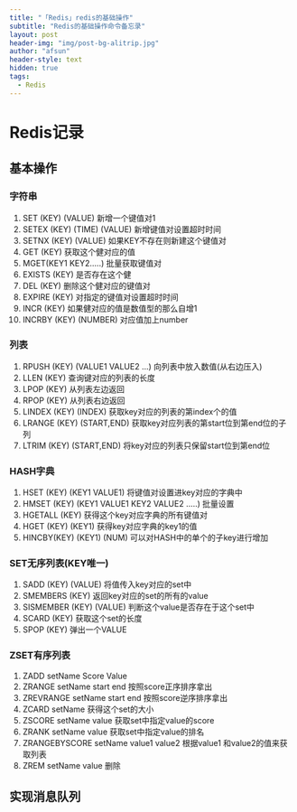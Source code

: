 ```yaml
---
title: "「Redis」redis的基础操作"
subtitle: "Redis的基础操作命令备忘录"
layout: post
header-img: "img/post-bg-alitrip.jpg"
author: "afsun"
header-style: text
hidden: true
tags:
  - Redis
---
```

# Redis记录

## 基本操作

### 字符串

1. SET (KEY) (VALUE) 新增一个键值对1
2. SETEX (KEY) (TIME) (VALUE) 新增键值对设置超时时间
3. SETNX (KEY) (VALUE) 如果KEY不存在则新建这个键值对
4. GET (KEY)	获取这个健对应的值
5. MGET(KEY1 KEY2.....) 批量获取键值对
6. EXISTS (KEY) 是否存在这个健
7. DEL (KEY)	删除这个健对应的键值对
8. EXPIRE (KEY) 对指定的键值对设置超时时间
9. INCR (KEY)	如果健对应的值是数值型的那么自增1
10. INCRBY (KEY) (NUMBER) 对应值加上number

### 列表

1. RPUSH (KEY)  (VALUE1 VALUE2 ...) 向列表中放入数值(从右边压入)
2. LLEN (KEY) 查询键对应的列表的长度
3. LPOP (KEY) 从列表左边返回
4. RPOP (KEY) 从列表右边返回
5. LINDEX (KEY) (INDEX) 获取key对应的列表的第index个的值
6. LRANGE  (KEY) (START,END) 获取key对应列表的第start位到第end位的子列
7. LTRIM  (KEY) (START,END) 将key对应的列表只保留start位到第end位

### HASH字典

1. HSET (KEY) (KEY1 VALUE1) 将键值对设置进key对应的字典中
2. HMSET (KEY) (KEY1 VALUE1 KEY2 VALUE2 .....) 批量设置
3. HGETALL (KEY) 获得这个key对应字典的所有键值对
4. HGET (KEY)  (KEY1) 获得key对应字典的key1的值
5. HINCBY(KEY) (KEY1) (NUM) 可以对HASH中的单个的子key进行增加

### SET无序列表(KEY唯一)

1. SADD (KEY) (VALUE) 将值传入key对应的set中
2. SMEMBERS (KEY) 返回key对应的set的所有的value
3. SISMEMBER (KEY) (VALUE) 判断这个value是否存在于这个set中
4. SCARD (KEY) 获取这个set的长度
5. SPOP (KEY) 弹出一个VALUE

### ZSET有序列表

1. ZADD setName Score Value
2. ZRANGE setName start end 按照score正序排序拿出
3. ZREVRANGE setName start end 按照score逆序排序拿出
4. ZCARD setName 获得这个set的大小
5. ZSCORE setName value 获取set中指定value的score
6. ZRANK setName value 获取set中指定value的排名
7. ZRANGEBYSCORE setName value1 value2 根据value1 和value2的值来获取列表
8. ZREM setName value 删除

## 实现消息队列



